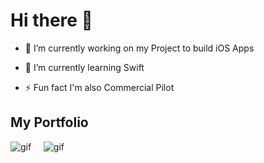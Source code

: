 # Hi there 👋



- 🔭 I’m currently working on my Project to build iOS Apps 

- 🌱 I’m currently learning Swift 

- ⚡ Fun fact I'm also Commercial Pilot

## My Portfolio
                                       

![gif](https://thumbs.gfycat.com/SnappyWealthyBaiji-size_restricted.gif)  &nbsp;&nbsp;&nbsp;  ![gif](https://thumbs.gfycat.com/ImpoliteTallJaeger-size_restricted.gif)
       
